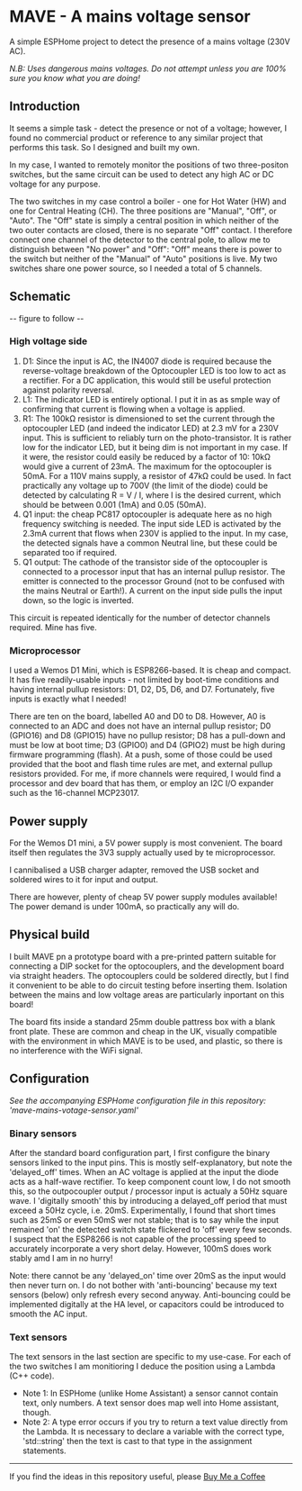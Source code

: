 # MAVE - A mains voltage sensor

A simple ESPHome project to detect the presence of a mains voltage (230V AC).

_N.B: Uses dangerous mains voltages. Do not attempt unless you are 100% sure you know what you are doing!_

## Introduction

It seems a simple task - detect the presence or not of a voltage; however, I found no commercial product or reference to any similar project that performs this task. So I designed and built my own.  

In my case, I wanted to remotely monitor the positions of two three-positon switches, but the same circuit can be used to detect any high AC or DC voltage for any purpose. 

The two switches in my case control a boiler - one for Hot Water (HW) and one for Central Heating (CH). The three positions are "Manual", "Off", or "Auto". The "Off" state is simply a central position in which neither of the two outer contacts are closed, there is no separate "Off" contact. 
I therefore connect one channel of the detector to the central pole, to allow me to distinguish between "No power" and "Off": "Off" means there is power to the switch but neither of the "Manual" of "Auto" positions is live. My two switches share one power source, so I needed a total of 5 channels.  

## Schematic 

-- figure to follow --  

### High voltage side 
  
1. D1: Since the input is AC, the IN4007 diode is required because the reverse-voltage breakdown of the Optocoupler LED is too low to act as a rectifier. For a DC application, this would still be useful protection against polarity reversal. 
2. L1: The indicator LED is entirely optional. I put it in as as smple way of confirming that current is flowing when a voltage is applied.
3. R1: The 100kΩ resistor is dimensioned to set the current through the optocoupler LED (and indeed the indicator LED) at 2.3 mV for a 230V input. This is sufficient to reliably turn on the photo-transistor. It is rather low for the indicator LED, but it being dim is not important in my case. If it were, the resistor could easily be reduced by a factor of 10: 10kΩ would give a current of 23mA. The maximum for the optocoupler is 50mA. For a 110V mains supply, a resistor of 47kΩ could be used. In fact practically any voltage up to 700V (the limit of the diode) could be detected by calculating R = V / I, where I is the desired current, which should be between 0.001 (1mA) and 0.05 (50mA). 
4. Q1 input: the cheap PC817 optocoupler is adequate here as no high frequency switching is needed. The input side LED is activated by the 2.3mA current that flows when 230V is applied to the input. In my case, the detected signals have a common Neutral line, but these could be separated too if required. 
5. Q1 output: The cathode of the transistor side of the optocoupler is connected to a processor input that has an internal pullup resistor. The emitter is connected to the processor Ground (not to be confused with the mains Neutral or Earth!). A current on the input side pulls the input down, so the logic is inverted.

This circuit is repeated identically for the number of detector channels required. Mine has five. 

### Microprocessor

I used a Wemos D1 Mini, which is ESP8266-based. It is cheap and compact. It has five readily-usable inputs - not limited by boot-time conditions and having internal pullup resistors: D1, D2, D5, D6, and D7. Fortunately, five inputs is exactly what I needed! 

There are ten on the board, labelled A0 and D0 to D8. However, A0 is connected to an ADC and does not have an internal pullup resistor; D0 (GPIO16) and D8 (GPIO15) have no pullup resistor; D8 has a pull-down and must be low at boot time; D3 (GPIO0) and D4 (GPIO2) must be high during firmware programming (flash). At a push, some of those could be used provided that the boot and flash time rules are met, and external pullup resistors provided. For me, if more channels were required, I would find a processor and dev board that has them, or employ an I2C I/O expander such as the 16-channel MCP23017.

## Power supply 
For the Wemos D1 mini, a 5V power supply is most convenient. The board itself then regulates the 3V3 supply actually used by te microprocessor. 

I cannibalised a USB charger adapter, removed the USB socket and soldered wires to it for input and output. 

There are however, plenty of cheap 5V power supply modules available! The power demand is under 100mA, so practically any will do.

## Physical build

I built MAVE pn a prototype board with a pre-printed pattern suitable for connecting a DIP socket for the optocouplers, and the development board via straight headers. The optocouplers could be soldered directly, but I find it convenient to be able to do circuit testing before inserting them. Isolation between the mains and low voltage areas are particularly inportant on this board! 

The board fits inside a standard 25mm double pattress box with a blank front plate. These are common and cheap in the UK, visually compatible with the environment in which MAVE is to be used, and plastic, so there is no interference with the WiFi signal.     

## Configuration 
_See the accompanying ESPHome configuration file in this repository: 'mave-mains-votage-sensor.yaml'_

### Binary sensors 

After the standard board configuration part, I first configure the binary sensors linked to the input pins. This is mostly self-explanatory, but note the 'delayed_off' times. When an AC voltage is applied at the input the diode acts as a half-wave rectifier. To keep component count low, I do not smooth this, so the outpocoupler output / processor input is actualy a 50Hz square wave. I 'digitally smooth' this by introducing a delayed_off period that must exceed a 50Hz cycle, i.e. 20mS. Experimentally, I found that short times such as 25mS or even 50mS wer not stable; that is to say while the input remained 'on' the detected switch state flickered to 'off' every few seconds. I suspect that the ESP8266 is not capable of the processing speed to accurately incorporate a very short delay. However, 100mS doıes work stably amd I am in no hurry!

Note: there cannot be any 'delayed_on' time over 20mS as the input would then never turn on. I do not bother with 'anti-bouncing' because my text sensors (below) only refresh every second anyway. Anti-bouncing could be implemented digitally at the HA level, or capacitors could be introduced to smooth the AC input. 

### Text sensors 

The text sensors in the last section are specific to my use-case. For each of the two switches I am monitioring I deduce the position using a Lambda (C++ code).
- Note 1: In ESPHome (unlike Home Assistant) a sensor cannot contain text, only numbers. A text sensor does map well into Home assistant, though.  
- Note 2: A type error occurs if you try to return a text value directly from the Lambda. It ıs necessary to declare a variable with the correct type, 'std::string' then the text is cast to that type in the assignment statements.    






---
If you find the ideas in this repository useful, please [Buy Me a Coffee](https://buymeacoffee.com/andysymons)

